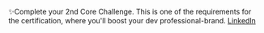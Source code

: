 ✨Complete your 2nd Core Challenge. This is one of the requirements for the certification, where you'll boost your dev professional-brand.
[Linkedln](https://www.linkedin.com/in/mónica-gramajo-279077240/)